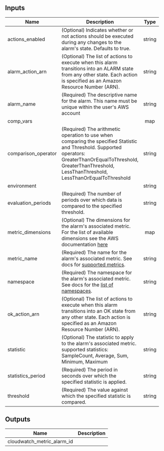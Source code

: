 
## Inputs

| Name | Description | Type | Default | Required |
|------|-------------|:----:|:-----:|:-----:|
| actions_enabled | (Optional) Indicates whether or not actions should be executed during any changes to the alarm's state. Defaults to true. | string | `true` | no |
| alarm_action_arn | (Optional) The list of actions to execute when this alarm transitions into an ALARM state from any other state. Each action is specified as an Amazon Resource Number (ARN). | string | - | yes |
| alarm_name | (Required) The descriptive name for the alarm. This name must be unique within the user's AWS account | string | - | yes |
| comp_vars |  | map | - | yes |
| comparison_operator | (Required) The arithmetic operation to use when comparing the specified Statistic and Threshold. Supported operators: GreaterThanOrEqualToThreshold, GreaterThanThreshold, LessThanThreshold, LessThanOrEqualToThreshold | string | - | yes |
| environment |  | string | - | yes |
| evaluation_periods | (Required) The number of periods over which data is compared to the specified threshold. | string | - | yes |
| metric_dimensions | (Optional) The dimensions for the alarm's associated metric. For the list of available dimensions see the AWS documentation [here](https://docs.aws.amazon.com/AmazonCloudWatch/latest/monitoring/rds-metricscollected.html) | map | - | yes |
| metric_name | (Required) The name for the alarm's associated metric. See docs for [supported metrics](https://docs.aws.amazon.com/AmazonCloudWatch/latest/monitoring/CW_Support_For_AWS.html). | string | - | yes |
| namespace | (Required) The namespace for the alarm's associated metric. See docs for the [list of namespaces](https://docs.aws.amazon.com/AmazonCloudWatch/latest/monitoring/aws-namespaces.html). | string | - | yes |
| ok_action_arn | (Optional) The list of actions to execute when this alarm transitions into an OK state from any other state. Each action is specified as an Amazon Resource Number (ARN). | string | - | yes |
| statistic | (Optional) The statistic to apply to the alarm's associated metric. supported statistics: SampleCount, Average, Sum, Minimum, Maximum | string | - | yes |
| statistics_period | (Required) The period in seconds over which the specified statistic is applied. | string | - | yes |
| threshold | (Required) The value against which the specified statistic is compared. | string | - | yes |

## Outputs

| Name | Description |
|------|-------------|
| cloudwatch_metric_alarm_id |  |

